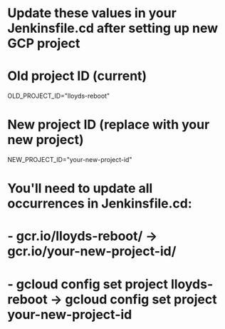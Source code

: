# Update these values in your Jenkinsfile.cd after setting up new GCP project

# Old project ID (current)
OLD_PROJECT_ID="lloyds-reboot"

# New project ID (replace with your new project)
NEW_PROJECT_ID="your-new-project-id"

# You'll need to update all occurrences in Jenkinsfile.cd:
# - gcr.io/lloyds-reboot/ → gcr.io/your-new-project-id/
# - gcloud config set project lloyds-reboot → gcloud config set project your-new-project-id
